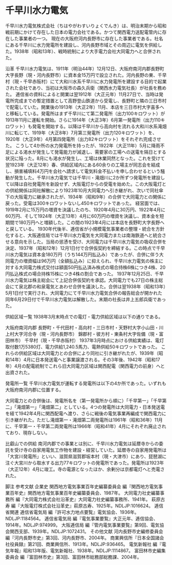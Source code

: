 # 千早川水力電気

千早川水力電気株式会社（ちはやがわすいりょくでんき）は、明治末期から昭和戦前期にかけて存在した日本の電力会社である。かつて関西電力送配電管内に存在した事業者の一つ。
現在の大阪府河内長野市に存在した事業者である。社名にある千早川に水力発電所を建設し、河内長野市域とその周辺に電気を供給した。1938年（昭和13年）、戦時統制により大手電力会社大同電力へと合併された。

沿革
千早川水力電気は、1911年（明治44年）12月12日、大阪府南河内郡長野町大字長野（現・河内長野市）に資本金15万円で設立された。河内長野の東、千早村（現・千早赤阪村）にて大和川水系千早川に水力発電所を建設する目的で起業された会社であり、当初は大阪市の森久兵衛（関西水力電気社長）が社長を務めた。
逓信省の資料によると開業は翌1912年（大正元年）11月27日で、当時は発電所完成までの暫定措置として高野登山鉄道から受電し、長野町と隣の三日市村で配電していた。開業後の1913年（大正2年）11月、本店を三日市村大字喜多へと移転している。発電所はまず千早川にて第二発電所（出力100キロワット）が1913年11月に運転を開始。さらに1914年（大正3年）6月第一発電所（出力110キロワット）も発電を開始する。以降は千早川から高向村を流れる大和川水系滝畑川に転じて、1919年（大正8年）7月第三発電所（出力120キロワット）を、1920年（大正9年）4月第四発電所（出力82キロワット）をそれぞれ完成させた。
こうして4か所の水力発電所を持ったが、1922年（大正11年）5月に降雨不足による渇水が発生して発電能力が減退し、需要家の工場への送電を隔日とする状況に陥った。8月にも渇水が発生し、工場は休業同然となった。これを受けて翌1923年（大正12年）春、供給区域内にある60余りの工場主が同志会を結成し、損害補填料4万円を会社へ請求して電気料金不払いを申し合わせるという騒動が発生した。千早川水力電気では千早川・滝畑川に2か所ずつ発電所を建設して以降は自社発電所を新設せず、大阪電灯からの受電を始めた。この大阪電灯との供給関係は同社解散により1923年10月大同電力へ引き継がれ、次いで同社傘下の大阪電力に継承されたが、1934年（昭和9年）の合併で大同電力との関係に戻った。受電は300キロワットないし450キロワットであった。
経営面では、1919年2月に15万円の増資を決議したのち、1920年4月に30万円、1922年4月に60万円、そして1924年（大正13年）4月に60万円の増資を決議し、資本金を短期間で180万円へと増額した。この間の1923年4月には本店を長野町大字長野へと戻している。
1930年代後半、逓信省が小規模電気事業者の整理・統合を方針化すると、大阪逓信局では千早川水力電気を大同電力または南海鉄道へと統合させる意向を示した。当局の慫慂を受け、大同電力は千早川水力電気の吸収合併を決定、1937年（昭和12年）12月1日付で合併仮契約を締結する。この時点で千早川水力電気は資本金180万円（うち144万円払込み）であったが、合併に伴う大同電力の増資幅は96万円（全額払込み）に抑えられ、千早川水力電気の株主に対する大同電力株式交付は額面50円払込済み株式の場合持株6株につき4株、20円払込株式の場合持株15株につき4株の割合であった。
1937年12月25日、千早川水力電気は株主総会にて上記合併仮契約を承認。大同電力でも27日の株主総会にて泉北郡の和泉電気とあわせ合併を議決した。合併は翌1938年（昭和13年）5月1日付で実行され、大同電力にて千早川水力電気合併の報告総会が開かれた同年6月29日付で千早川水力電気は解散した。末期の社長は井上五郎兵衛であった。

供給区域一覧
1938年3月末時点での電灯・電力供給区域は以下の通りである。

大阪府南河内郡
長野町・千代田村・高向村・三日市村・天野村大字小山田・川上村大字河合寺（現・河内長野市）
錦郡村・彼方村・東条村大字佐備（現・富田林市）
千早村（現・千早赤阪村）
1937年3月時点における供給実績は、電灯取付数1万5380灯、電力供給1,240.5馬力、電熱供給50キロワットであった。
これらの供給区域は大同電力との合併により同社に引き継がれたが、1939年（昭和14年）4月に日本発送電へと事業譲渡される。その3年後、1942年（昭和17年）4月の配電統制でこれら旧大同電力区域は関西配電（関西電力の前身）へと出資された。

発電所一覧
千早川水力電気が運転する発電所は以下の4か所であった。いずれも大阪府南河内郡に位置する。

大同電力との合併後は、発電所名を（第一発電所から順に）「千早第一」「千早第二」「滝畑第一」「滝畑第二」としている。4つの発電所は大同電力・日本発送電を経て1942年4月に関西配電へ渡り、さらに戦後の電気事業再編成で関西電力に引き継がれた。ただし滝畑第一・滝畑第二両発電所は1961年（昭和36年）11月に、千早第一・千早第二両発電所は1966年（昭和41年）4月にそれぞれ廃止されており、現存しない。

比叡山での供給
南河内郡での事業とは別に、千早川水力電気は延暦寺からの委託を受け寺の自家用電気工作物を建設・経営していた。延暦寺の自家用発電所は「大宮川発電所」といい、滋賀県滋賀郡坂本村（現・大津市）にあり、琵琶湖に注ぐ大宮川から取水する出力77キロワットの発電所であった。発電所は1923年（大正12年）4月に竣工。寺の電源となったほか、余剰分は京都電灯へと売電された。

脚注
参考文献
企業史
関西地方電気事業百年史編纂委員会 編『関西地方電気事業百年史』関西地方電気事業百年史編纂委員会、1987年。 
大同電力社史編纂事務所 編『大同電力株式会社沿革史』大同電力社史編纂事務所、1941年。 
萩原古寿 編『大阪電灯株式会社沿革史』萩原古寿、1925年。NDLJP:1016624。 
逓信省関連
逓信省電気局 編『許可水力地点要覧』電気協会、1936年。NDLJP:1184564。 
逓信省電気局 編『電気事業要覧』大正元年、逓信協会、1914年。NDLJP:974999。 
大阪逓信局 編『管内電気事業要覧』第9回、電気協会関西支部、1939年。NDLJP:1072431。 
その他文献
河内長野市史編修委員会 編『河内長野市史』第3回、河内長野市、2004年。 
商業興信所『日本全国諸会社役員録』第21回、商業興信所、1913年。NDLJP:936465。 
電気新報社 編『電気年報』昭和13年版、電気新報社、1938年。NDLJP:1114867。 
富田林市史編集委員会 編『富田林市史』第3回、富田林市総務部総務課、2004年。